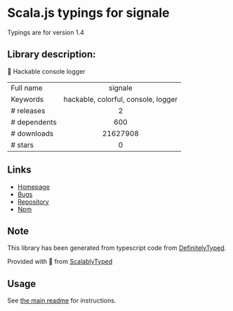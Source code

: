 
# Scala.js typings for signale

Typings are for version 1.4

## Library description:
👋 Hackable console logger

|                    |                 |
| ------------------ | :-------------: |
| Full name          | signale |
| Keywords           | hackable, colorful, console, logger |
| # releases         | 2 |
| # dependents       | 600 |
| # downloads        | 21627908 |
| # stars            | 0 |

## Links
- [Homepage](https://github.com/klaussinani/signale#readme)
- [Bugs](https://github.com/klaussinani/signale/issues)
- [Repository](https://github.com/klaussinani/signale)
- [Npm](https://www.npmjs.com/package/signale)
    


## Note
This library has been generated from typescript code from [DefinitelyTyped](https://definitelytyped.org).

Provided with :purple_heart: from [ScalablyTyped](https://github.com/oyvindberg/ScalablyTyped)

## Usage
See [the main readme](../../readme.md) for instructions.


